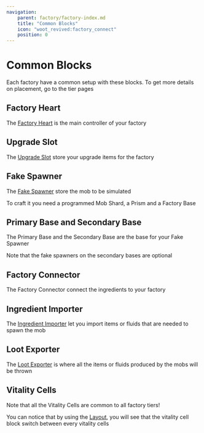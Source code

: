 ```yaml
---
navigation:
    parent: factory/factory-index.md
    title: "Common Blocks"
    icon: "woot_revived:factory_connect"
    position: 0
---
```

# Common Blocks

Each factory have a common setup with these blocks. To get more details on placement, go to the tier pages

## Factory Heart

The <ItemImage id="heart" scale="0.5"/> [Factory Heart](../machines-blocks/heart.md) is the main controller of your factory

<RecipeFor id="heart" />

## Upgrade Slot

The <ItemImage id="factory_upgrade" scale="0.5"/> [Upgrade Slot](../machines-blocks/upgrade-slot.md) store your upgrade items for the factory

<RecipeFor id="factory_upgrade" />

## Fake Spawner

The <ItemImage id="fake_spawner" scale="0.5"/> [Fake Spawner](../mob-shard.md) store the mob to be simulated

<Row alignItems="center">
  <GameScene zoom="5">
    <ImportStructure src="../assets/anvil/fake_spawner.snbt" />
    <IsometricCamera yaw="180" pitch="40" />
  </GameScene>
  <ItemImage id="fake_spawner" scale="2"/>
  To craft it you need a programmed <ItemImage id="mob_shard" scale="0.5"/> Mob Shard, a <ItemImage id="prism" scale="0.5"/> Prism and a <ItemImage id="factory_base" scale="0.5"/> Factory Base
</Row>

## Primary Base and Secondary Base

The <ItemImage id="factory_ctr_base_pri" scale="0.5"/> Primary Base and the <ItemImage id="factory_ctr_base_sec" scale="0.5"/> Secondary Base are the base for your <ItemImage id="fake_spawner" scale="0.5"/> Fake Spawner

Note that the fake spawners on the secondary bases are optional

<Row>
  <RecipeFor id="factory_ctr_base_pri" />
  <RecipeFor id="factory_ctr_base_sec" />
</Row>

## Factory Connector

The <ItemImage id="factory_ctr_base_pri" scale="0.5"/> Factory Connector connect the ingredients to your factory

<RecipeFor id="factory_connect" />

## Ingredient Importer

The <ItemImage id="import" scale="0.5"/> [Ingredient Importer](../machines-blocks/import.md) let you import items or fluids that are needed to spawn the mob

<RecipeFor id="import" />

## Loot Exporter

The <ItemImage id="export" scale="0.5"/> [Loot Exporter](../machines-blocks/export.md) is where all the items or fluids produced by the mobs will be thrown

<RecipeFor id="export" />

## Vitality Cells

Note that all the Vitality Cells are common to all factory tiers!

You can notice that by using the [Layout](../machines-blocks/layout.md), you will see that the vitality cell block switch between every vitality cells